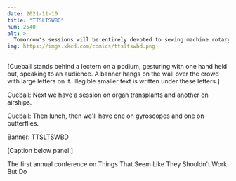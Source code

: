 ```yaml
---
date: 2021-11-10
title: "TTSLTSWBD"
num: 2540
alt: >-
  Tomorrow's sessions will be entirely devoted to sewing machine rotary hooks.
img: https://imgs.xkcd.com/comics/ttsltswbd.png
---
```

[Cueball stands behind a lectern on a podium, gesturing with one hand held out, speaking to an audience. A banner hangs on the wall over the crowd with large letters on it. Illegible smaller text is written under these letters.]

Cueball: Next we have a session on organ transplants and another on airships.

Cueball: Then lunch, then we'll have one on gyroscopes and one on butterflies.

Banner: TTSLTSWBD

[Caption below panel:]

The first annual conference on Things That Seem Like They Shouldn't Work But Do